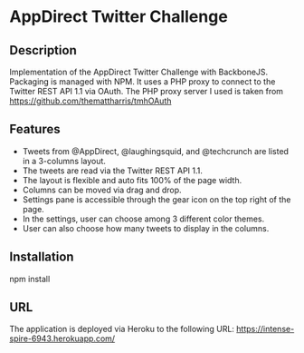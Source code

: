 # AppDirect Twitter Challenge

## Description
Implementation of the AppDirect Twitter Challenge with BackboneJS.
Packaging is managed with NPM.
It uses a PHP proxy to connect to the Twitter REST API 1.1 via OAuth.
The PHP proxy server I used is taken from https://github.com/themattharris/tmhOAuth

## Features

- Tweets from @AppDirect, @laughingsquid, and @techcrunch are listed in a 3-columns layout.
- The tweets are read via the Twitter REST API 1.1.
- The layout is flexible and auto fits 100% of the page width.
- Columns can be moved via drag and drop.
- Settings pane is accessible through the gear icon on the top right of the page.
- In the settings, user can choose among 3 different color themes.
- User can also choose how many tweets to display in the columns.

## Installation

npm install

## URL

The application is deployed via Heroku to the following URL:
https://intense-spire-6943.herokuapp.com/
